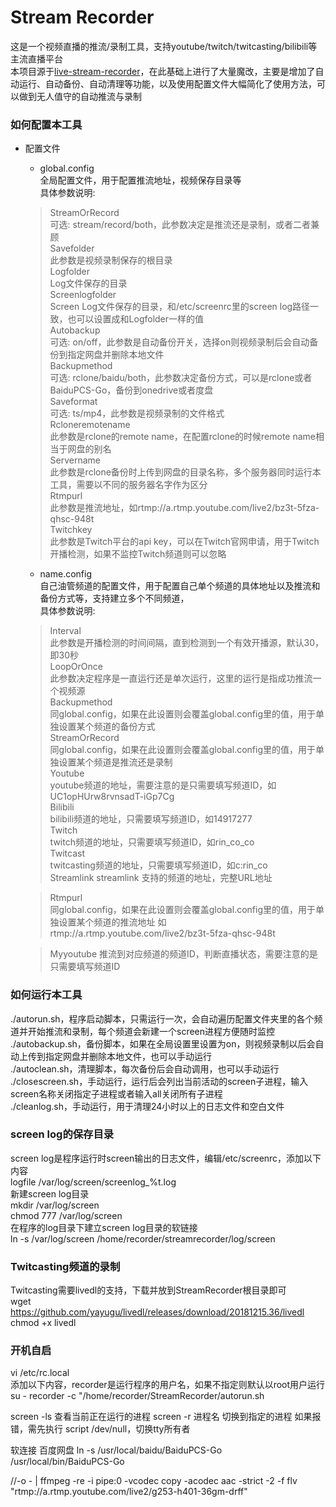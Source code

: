 

# Stream Recorder  
这是一个视频直播的推流/录制工具，支持youtube/twitch/twitcasting/bilibili等主流直播平台  
本项目源于[live-stream-recorder](https://github.com/printempw/live-stream-recorder)，在此基础上进行了大量魔改，主要是增加了自动运行、自动备份、自动清理等功能，以及使用配置文件大幅简化了使用方法，可以做到无人值守的自动推流与录制

### 如何配置本工具
+ 配置文件
  + global.config  
  全局配置文件，用于配置推流地址，视频保存目录等  
  具体参数说明:  
  
  > StreamOrRecord  
  可选: stream/record/both，此参数决定是推流还是录制，或者二者兼顾  
  > Savefolder  
  此参数是视频录制保存的根目录  
  > Logfolder  
  Log文件保存的目录  
  > Screenlogfolder  
  Screen Log文件保存的目录，和/etc/screenrc里的screen log路径一致，也可以设置成和Logfolder一样的值    
  > Autobackup  
  可选: on/off，此参数是自动备份开关，选择on则视频录制后会自动备份到指定网盘并删除本地文件  
  > Backupmethod  
  可选: rclone/baidu/both，此参数决定备份方式，可以是rclone或者BaiduPCS-Go，备份到onedrive或者度盘  
  > Saveformat  
  可选: ts/mp4，此参数是视频录制的文件格式  
  > Rcloneremotename  
  此参数是rclone的remote name，在配置rclone的时候remote name相当于网盘的别名  
  > Servername  
  此参数是rclone备份时上传到网盘的目录名称，多个服务器同时运行本工具，需要以不同的服务器名字作为区分  
  > Rtmpurl  
  此参数是推流地址，如rtmp://a.rtmp.youtube.com/live2/bz3t-5fza-qhsc-948t  
  > Twitchkey  
  此参数是Twitch平台的api key，可以在Twitch官网申请，用于Twitch开播检测，如果不监控Twitch频道则可以忽略  
  
  + name.config  
  自己油管频道的配置文件，用于配置自己单个频道的具体地址以及推流和备份方式等，支持建立多个不同频道，  
  具体参数说明:  
  > Interval  
  此参数是开播检测的时间间隔，直到检测到一个有效开播源，默认30，即30秒  
  > LoopOrOnce  
  此参数决定程序是一直运行还是单次运行，这里的运行是指成功推流一个视频源  
  > Backupmethod  
  同global.config，如果在此设置则会覆盖global.config里的值，用于单独设置某个频道的备份方式  
  > StreamOrRecord  
  同global.config，如果在此设置则会覆盖global.config里的值，用于单独设置某个频道是推流还是录制   
  > Youtube  
  youtube频道的地址，需要注意的是只需要填写频道ID，如UC1opHUrw8rvnsadT-iGp7Cg  
  > Bilibili  
  bilibili频道的地址，只需要填写频道ID，如14917277  
  > Twitch  
  twitch频道的地址，只需要填写频道ID，如rin_co_co  
  > Twitcast  
  twitcasting频道的地址，只需要填写频道ID，如c:rin_co  
  > Streamlink
  streamlink 支持的频道的地址，完整URL地址 

  > Rtmpurl  
  同global.config，如果在此设置则会覆盖global.config里的值，用于单独设置某个频道的推流地址
  如rtmp://a.rtmp.youtube.com/live2/bz3t-5fza-qhsc-948t  
   
  > Myyoutube
  推流到对应频道的频道ID，判断直播状态，需要注意的是只需要填写频道ID
  
### 如何运行本工具    
  ./autorun.sh，程序启动脚本，只需运行一次，会自动遍历配置文件夹里的各个频道并开始推流和录制，每个频道会新建一个screen进程方便随时监控  
  ./autobackup.sh，备份脚本，如果在全局设置里设置为on，则视频录制以后会自动上传到指定网盘并删除本地文件，也可以手动运行  
  ./autoclean.sh，清理脚本，每次备份后会自动调用，也可以手动运行  
  ./closescreen.sh，手动运行，运行后会列出当前活动的screen子进程，输入screen名称关闭指定子进程或者输入all关闭所有子进程  
  ./cleanlog.sh，手动运行，用于清理24小时以上的日志文件和空白文件  
  
### screen log的保存目录  
  screen log是程序运行时screen输出的日志文件，编辑/etc/screenrc，添加以下内容  
  logfile /var/log/screen/screenlog_%t.log  
  新建screen log目录  
  mkdir /var/log/screen  
  chmod 777 /var/log/screen  
  在程序的log目录下建立screen log目录的软链接  
  ln -s /var/log/screen /home/recorder/streamrecorder/log/screen  

### Twitcasting频道的录制  
  Twitcasting需要livedl的支持，下载并放到StreamRecorder根目录即可  
  wget https://github.com/yayugu/livedl/releases/download/20181215.36/livedl  
  chmod +x livedl  
### 开机自启   
  vi /etc/rc.local  
  添加以下内容，recorder是运行程序的用户名，如果不指定则默认以root用户运行  
  su - recorder -c "/home/recorder/StreamRecorder/autorun.sh  
  
  screen -ls  查看当前正在运行的进程
  screen -r  进程名 切换到指定的进程 如果报错，需先执行 script /dev/null，切换tty所有者

  
  软连接 百度网盘
  ln -s /usr/local/baidu/BaiduPCS-Go /usr/local/bin/BaiduPCS-Go
  
  //-o - | ffmpeg -re -i pipe:0 -vcodec copy -acodec aac -strict -2 -f flv "rtmp://a.rtmp.youtube.com/live2/g253-h401-36gm-drff" 
